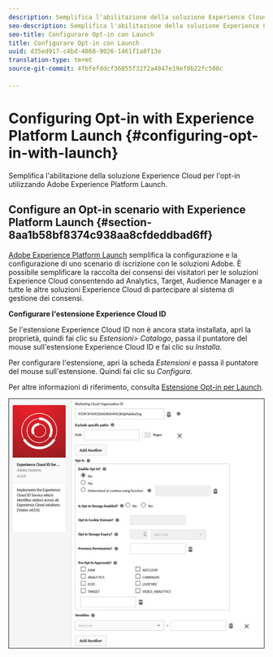 ```yaml
---
description: Semplifica l'abilitazione della soluzione Experience Cloud per l'opt-in utilizzando Adobe Experience Platform Launch.
seo-description: Semplifica l'abilitazione della soluzione Experience Cloud per l'opt-in utilizzando Adobe Experience Platform Launch.
seo-title: Configurare Opt-in con Launch
title: Configurare Opt-in con Launch
uuid: d35ed917-c4bd-4868-9026-1461f1a8f13e
translation-type: tm+mt
source-git-commit: 4fbfefddcf36855f32f2a4047e19ef0b22fc508c

---
```



# Configuring Opt-in with Experience Platform Launch {#configuring-opt-in-with-launch}

Semplifica l&#39;abilitazione della soluzione Experience Cloud per l&#39;opt-in utilizzando Adobe Experience Platform Launch.

## Configure an Opt-in scenario with Experience Platform Launch {#section-8aa1b58bf8374c938aa8cfdeddbad6ff}

[Adobe Experience Platform Launch](https://docs.adobelaunch.com/) semplifica la configurazione e la configurazione di uno scenario di iscrizione con le soluzioni Adobe. È possibile semplificare la raccolta dei consensi dei visitatori per le soluzioni Experience Cloud consentendo ad Analytics, Target, Audience Manager e a tutte le altre soluzioni Experience Cloud di partecipare al sistema di gestione dei consensi.

**Configurare l&#39;estensione Experience Cloud ID**

Se l&#39;estensione Experience Cloud ID non è ancora stata installata, apri la proprietà, quindi fai clic su *Estensioni&gt; Catalogo*, passa il puntatore del mouse sull&#39;estensione Experience Cloud ID e fai clic su *Installa*.

Per configurare l&#39;estensione, apri la scheda *Estensioni* e passa il puntatore del mouse sull&#39;estensione. Quindi fai clic su *Configura*.

Per altre informazioni di riferimento, consulta [Estensione Opt-in per Launch](https://docs.adobelaunch.com/extension-reference/web/experience-cloud-id-service-extension).

![](assets/optin-launch.jpg)

